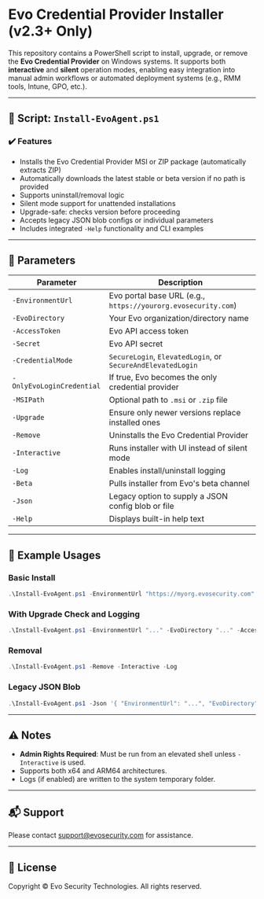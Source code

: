 # Evo Credential Provider Installer (v2.3+ Only)


This repository contains a PowerShell script to install, upgrade, or remove the **Evo Credential Provider** on Windows systems. It supports both **interactive** and **silent** operation modes, enabling easy integration into manual admin workflows or automated deployment systems (e.g., RMM tools, Intune, GPO, etc.).

---

## 📄 Script: `Install-EvoAgent.ps1`

### ✔️ Features

- Installs the Evo Credential Provider MSI or ZIP package (automatically extracts ZIP)
- Automatically downloads the latest stable or beta version if no path is provided
- Supports uninstall/removal logic
- Silent mode support for unattended installations
- Upgrade-safe: checks version before proceeding
- Accepts legacy JSON blob configs or individual parameters
- Includes integrated `-Help` functionality and CLI examples

---

## 🔧 Parameters

| Parameter                 | Description                                                   |
| ------------------------- | ------------------------------------------------------------- |
| `-EnvironmentUrl`         | Evo portal base URL (e.g., `https://yourorg.evosecurity.com`) |
| `-EvoDirectory`           | Your Evo organization/directory name                          |
| `-AccessToken`            | Evo API access token                                          |
| `-Secret`                 | Evo API secret                                                |
| `-CredentialMode`         | `SecureLogin`, `ElevatedLogin`, or `SecureAndElevatedLogin`   |
| `-OnlyEvoLoginCredential` | If true, Evo becomes the only credential provider             |
| `-MSIPath`                | Optional path to `.msi` or `.zip` file                        |
| `-Upgrade`                | Ensure only newer versions replace installed ones             |
| `-Remove`                 | Uninstalls the Evo Credential Provider                        |
| `-Interactive`            | Runs installer with UI instead of silent mode                 |
| `-Log`                    | Enables install/uninstall logging                             |
| `-Beta`                   | Pulls installer from Evo's beta channel                       |
| `-Json`                   | Legacy option to supply a JSON config blob or file            |
| `-Help`                   | Displays built-in help text                                   |

---

## 🚀 Example Usages

### Basic Install

```powershell
.\Install-EvoAgent.ps1 -EnvironmentUrl "https://myorg.evosecurity.com" -EvoDirectory "MyOrg" -AccessToken "abc123" -Secret "xyz789"
```

### With Upgrade Check and Logging

```powershell
.\Install-EvoAgent.ps1 -EnvironmentUrl "..." -EvoDirectory "..." -AccessToken "..." -Secret "..." -CredentialMode "SecureLogin" -Upgrade -Log
```

### Removal

```powershell
.\Install-EvoAgent.ps1 -Remove -Interactive -Log
```

### Legacy JSON Blob

```powershell
.\Install-EvoAgent.ps1 -Json '{ "EnvironmentUrl": "...", "EvoDirectory": "...", "AccessToken": "...", "Secret": "..." }'
```

---

## ⚠️ Notes

- **Admin Rights Required**: Must be run from an elevated shell unless `-Interactive` is used.
- Supports both x64 and ARM64 architectures.
- Logs (if enabled) are written to the system temporary folder.

---

## 📬 Support

Please contact [support@evosecurity.com](mailto\:support@evosecurity.com) for assistance.

---

## 📝 License

Copyright © Evo Security Technologies. All rights reserved.

